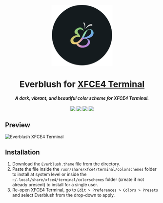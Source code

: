 <div align="center">
    <img src="https://raw.githubusercontent.com/Everblush/.github/main/assets/logo.png" height="200px" width="200px" alt="logo"> 
</div>

<h1 align="center">Everblush for <a href="https://gitlab.xfce.org/apps/xfce4-terminal">XFCE4 Terminal</a></h1>

<h4 align="center"><i>A dark, vibrant, and beautiful color scheme for XFCE4 Terminal.</i></h4>

<p align="center">
    <a href="https://github.com/Everblush/terminal-emulators/stars"><img src="https://img.shields.io/github/stars/Everblush/terminal-emulators?color=e57474&labelColor=1e2528&style=for-the-badge"></a>
    <a href="https://github.com/Everblush/terminal-emulators/issues"><img src="https://img.shields.io/github/issues/Everblush/terminal-emulators?color=67b0e8&labelColor=1e2528&style=for-the-badge"></a>
    <a href="https://github.com/Everblush/terminal-emulators/blob/main/LICENSE"><img src="https://img.shields.io/static/v1?label=license&message=MIT&color=8ccf7e&labelColor=1e2528&style=for-the-badge"></a>
    <a href="https://github.com/Everblush/terminal-emulators/network/members"><img src="https://img.shields.io/github/forks/Everblush/terminal-emulators?color=e5c76b&labelColor=1e2528&style=for-the-badge"></a>
</p>

## Preview

![Everblush XFCE4 Terminal](https://raw.githubusercontent.com/prateektade/everblush-terminal-emulators/rework-repository/assets/Everblush-XFCE4-Terminal.webp)

## Installation

1. Download the `Everblush.theme` file from the directory.
2. Paste the file inside the `/usr/share/xfce4/terminal/colorschemes` folder to install at system level or inside the `~/.local/share/xfce4/terminal/colorschemes` folder (create if not already present) to install for a single user.
3. Re-open XFCE4 Terminal, go to `Edit > Preferences > Colors > Presets` and select Everblush from the drop-down to apply.

